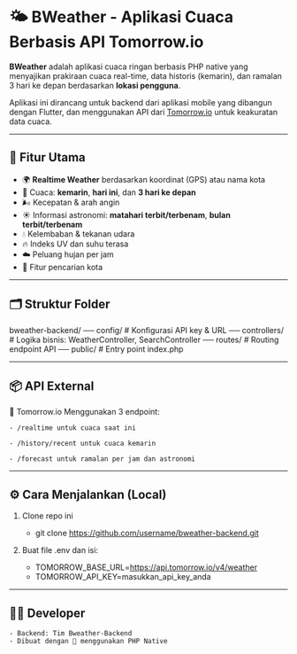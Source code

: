 # 🌤️ BWeather - Aplikasi Cuaca Berbasis API Tomorrow.io

**BWeather** adalah aplikasi cuaca ringan berbasis PHP native yang menyajikan prakiraan cuaca real-time, data historis (kemarin), dan ramalan 3 hari ke depan berdasarkan **lokasi pengguna**.

Aplikasi ini dirancang untuk backend dari aplikasi mobile yang dibangun dengan Flutter, dan menggunakan API dari [Tomorrow.io](https://www.tomorrow.io/) untuk keakuratan data cuaca.

---

## 🚀 Fitur Utama

- 🌍 **Realtime Weather** berdasarkan koordinat (GPS) atau nama kota
- 📅 Cuaca: **kemarin**, **hari ini**, dan **3 hari ke depan**
- 🌬️ Kecepatan & arah angin
- ☀️ Informasi astronomi: **matahari terbit/terbenam**, **bulan terbit/terbenam**
- 💧 Kelembaban & tekanan udara
- 🔥 Indeks UV dan suhu terasa
- ☁️ Peluang hujan per jam
- 🔎 Fitur pencarian kota

---

## 🗂 Struktur Folder

bweather-backend/
── config/ # Konfigurasi API key & URL
── controllers/ # Logika bisnis: WeatherController, SearchController
── routes/ # Routing endpoint API
── public/ # Entry point index.php

---

## 📦 API External

🔗 Tomorrow.io
Menggunakan 3 endpoint:

    - /realtime untuk cuaca saat ini

    - /history/recent untuk cuaca kemarin

    - /forecast untuk ramalan per jam dan astronomi

---

## ⚙️ Cara Menjalankan (Local)

1. Clone repo ini

   - git clone https://github.com/username/bweather-backend.git

2. Buat file .env dan isi:
   - TOMORROW_BASE_URL=https://api.tomorrow.io/v4/weather
   - TOMORROW_API_KEY=masukkan_api_key_anda

---

## 👨‍💻 Developer

    - Backend: Tim Bweather-Backend
    - Dibuat dengan 💛 menggunakan PHP Native
